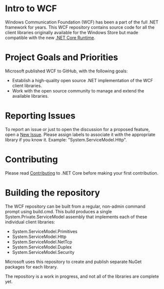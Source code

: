 Intro to WCF
================

Windows Communication Foundation (WCF) has been a part of the full .NET framework for years.  This WCF repository contains source code for all the client libraries originally available for the Windows Store but made compatible with the new [.NET Core Runtime](https://github.com/dotnet/coreclr).

Project Goals and Priorities
============================

Microsoft published WCF to GitHub, with the following goals:

- Establish a high-quality open source .NET implementation of the WCF client libraries.
- Work with the open source community to manage and extend the available libraries.

Reporting Issues
================
To report an issue or just to open the discussion for a proposed feature, open a [New Issue](https://github.com/dotnet/wcf/issues/new). Please assign labels to associate it with the appropriate library if you know it. Example: "System.ServiceModel.Http".

Contributing
============

Please read [Contributing](https://github.com/dotnet/corefx/blob/master/Documentation/contributing.md) to .NET Core before making your first contribution.

Building the repository
=======================

The WCF repository can be built from a regular, non-admin command prompt using build.cmd. This build produces a single System.Private.ServiceModel assembly that implements each of these individual client libraries:
 - System.ServiceModel.Primitives
 - System.ServiceModel.Http
 - System.ServiceModel.NetTcp
 - System.ServiceModel.Duplex
 - System.ServiceModel.Security

Microsoft uses this repository to create and publish separate NuGet packages for each library. 

The repository is a work in progress, and not all of the libraries are complete yet.